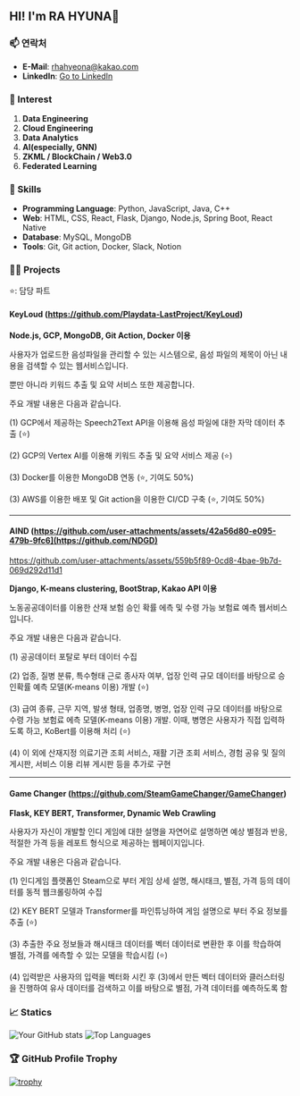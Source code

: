 ## HI! I'm **RA HYUNA**👋

### 📫 연락처
- **E-Mail**: rhahyeona@kakao.com
- **LinkedIn**: [Go to LinkedIn](https://www.linkedin.com/in/%ED%98%84%EC%95%84-%EB%9D%BC-57317b246/)

### 💫 Interest
1. **Data Engineering**
2. **Cloud Engineering**
3. **Data Analytics**
4. **AI(especially, GNN)**
5. **ZKML / BlockChain / Web3.0**
6. **Federated Learning**

### 🔧 Skills
- **Programming Language**: Python, JavaScript, Java, C++
- **Web**: HTML, CSS, React, Flask, Django, Node.js, Spring Boot, React Native
- **Database**: MySQL, MongoDB
- **Tools**: Git, Git action, Docker, Slack, Notion

### 👩‍💻 Projects
⭐: 담당 파트
#### KeyLoud (https://github.com/Playdata-LastProject/KeyLoud)
**Node.js, GCP, MongoDB, Git Action, Docker 이용**

사용자가 업로드한 음성파일을 관리할 수 있는 시스템으로, 음성 파일의 제목이 아닌 내용을 검색할 수 있는 웹서비스입니다.

뿐만 아니라 키워드 추출 및 요약 서비스 또한 제공합니다.

주요 개발 내용은 다음과 같습니다.

(1) GCP에서 제공하는 Speech2Text API을 이용해 음성 파일에 대한 자막 데이터 추출 (⭐)

(2) GCP의 Vertex AI를 이용해 키워드 추출 및 요약 서비스 제공 (⭐)

(3) Docker를 이용한 MongoDB 연동 (⭐, 기여도 50%)

(3) AWS를 이용한 배포 및 Git action을 이용한 CI/CD 구축 (⭐, 기여도 50%)

-----------------------------------------------------------------------
#### AIND (https://github.com/user-attachments/assets/42a56d80-e095-479b-9fc6](https://github.com/NDGD)
https://github.com/user-attachments/assets/559b5f89-0cd8-4bae-9b7d-069d292d11d1

**Django, K-means clustering, BootStrap, Kakao API 이용**

노동공공데이터를 이용한 산재 보험 승인 확률 에측 및 수령 가능 보험료 예측 웹서비스입니다.

주요 개발 내용은 다음과 같습니다.

(1) 공공데이터 포탈로 부터 데이터 수집


(2) 업종, 질병 분류, 특수형태 근로 종사자 여부, 업장 인력 규모 데이터를 바탕으로 승인확률 예측 모델(K-means 이용) 개발 (⭐)

(3) 급여 종류, 근무 지역, 발생 형태, 업종명, 병명, 업장 인력 규모 데이터를 바탕으로 수령 가능 보험료 에측 모델(K-means 이용) 개발. 이때, 병명은 사용자가 직접 입력하도록 하고, KoBert를 이용해 처리 (⭐)

(4) 이 외에 산재지정 의료기관 조회 서비스, 재활 기관 조회 서비스, 경험 공유 및 질의 게시판, 서비스 이용 리뷰 게시판 등을 추가로 구현

-----------------------------------------------------------------------
#### Game Changer (https://github.com/SteamGameChanger/GameChanger)
**Flask, KEY BERT, Transformer, Dynamic Web Crawling**

사용자가 자신이 개발할 인디 게임에 대한 설명을 자연어로 설명하면 예상 별점과 반응, 적절한 가격 등을 레포트 형식으로 제공하는 웹페이지입니다.

주요 개발 내용은 다음과 같습니다.

(1) 인디게임 플랫폼인 Steam으로 부터 게임 상세 설명, 해시태크, 별점, 가격 등의 데이터를 동적 웹크롤링하여 수집

(2) KEY BERT 모델과 Transformer를 파인튜닝하여 게임 설명으로 부터 주요 정보를 추출 (⭐)

(3) 추출한 주요 정보들과 해시태크 데이터를 벡터 데이터로 변환한 후 이를 학습하여 별점, 가격를 에측할 수 있는 모델을 학습시킴 (⭐)

(4) 입력받은 사용자의 입력을 벡터화 시킨 후 (3)에서 만든 벡터 데이터와 클러스터링을 진행하여 유사 데이터를 검색하고 이를 바탕으로 별점, 가격 데이터를 예측하도록 함


### 📈 Statics
![Your GitHub stats](https://github-readme-stats.vercel.app/api?username=fkgusdk&show_icons=true&theme=radical)
![Top Languages](https://github-readme-stats.vercel.app/api/top-langs/?username=fkgusdk&layout=compact&theme=radical)



### 🏆 GitHub Profile Trophy
[![trophy](https://github-profile-trophy.vercel.app/?username=fkgusdk&theme=onedark)](https://github.com/ryo-ma/github-profile-trophy)
